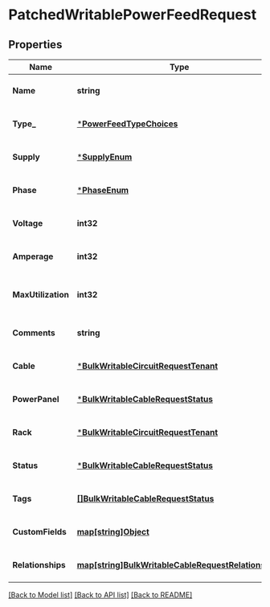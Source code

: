 # PatchedWritablePowerFeedRequest

## Properties
Name | Type | Description | Notes
------------ | ------------- | ------------- | -------------
**Name** | **string** |  | [optional] [default to null]
**Type_** | [***PowerFeedTypeChoices**](PowerFeedTypeChoices.md) |  | [optional] [default to null]
**Supply** | [***SupplyEnum**](SupplyEnum.md) |  | [optional] [default to null]
**Phase** | [***PhaseEnum**](PhaseEnum.md) |  | [optional] [default to null]
**Voltage** | **int32** |  | [optional] [default to null]
**Amperage** | **int32** |  | [optional] [default to null]
**MaxUtilization** | **int32** | Maximum permissible draw (percentage) | [optional] [default to null]
**Comments** | **string** |  | [optional] [default to null]
**Cable** | [***BulkWritableCircuitRequestTenant**](BulkWritableCircuitRequest_tenant.md) |  | [optional] [default to null]
**PowerPanel** | [***BulkWritableCableRequestStatus**](BulkWritableCableRequest_status.md) |  | [optional] [default to null]
**Rack** | [***BulkWritableCircuitRequestTenant**](BulkWritableCircuitRequest_tenant.md) |  | [optional] [default to null]
**Status** | [***BulkWritableCableRequestStatus**](BulkWritableCableRequest_status.md) |  | [optional] [default to null]
**Tags** | [**[]BulkWritableCableRequestStatus**](BulkWritableCableRequest_status.md) |  | [optional] [default to null]
**CustomFields** | [**map[string]Object**](.md) |  | [optional] [default to null]
**Relationships** | [**map[string]BulkWritableCableRequestRelationships**](BulkWritableCableRequest_relationships.md) |  | [optional] [default to null]

[[Back to Model list]](../README.md#documentation-for-models) [[Back to API list]](../README.md#documentation-for-api-endpoints) [[Back to README]](../README.md)

